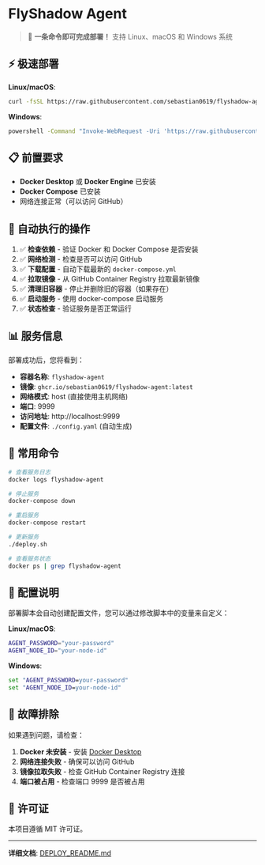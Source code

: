 # FlyShadow Agent

> 🚀 **一条命令即可完成部署！** 支持 Linux、macOS 和 Windows 系统

## ⚡ 极速部署

**Linux/macOS**: 
```bash
curl -fsSL https://raw.githubusercontent.com/sebastian0619/flyshadow-agent/main/deploy.sh | bash
```

**Windows**: 
```cmd
powershell -Command "Invoke-WebRequest -Uri 'https://raw.githubusercontent.com/sebastian0619/flyshadow-agent/main/deploy.bat' -OutFile 'deploy.bat'" && deploy.bat
```

## 📋 前置要求

- **Docker Desktop** 或 **Docker Engine** 已安装
- **Docker Compose** 已安装
- 网络连接正常（可以访问 GitHub）

## 🔧 自动执行的操作

1. ✅ **检查依赖** - 验证 Docker 和 Docker Compose 是否安装
2. ✅ **网络检测** - 检查是否可以访问 GitHub
3. ✅ **下载配置** - 自动下载最新的 `docker-compose.yml`
4. ✅ **拉取镜像** - 从 GitHub Container Registry 拉取最新镜像
5. ✅ **清理旧容器** - 停止并删除旧的容器（如果存在）
6. ✅ **启动服务** - 使用 docker-compose 启动服务
7. ✅ **状态检查** - 验证服务是否正常运行

## 📊 服务信息

部署成功后，您将看到：

- **容器名称**: `flyshadow-agent`
- **镜像**: `ghcr.io/sebastian0619/flyshadow-agent:latest`
- **网络模式**: host (直接使用主机网络)
- **端口**: 9999
- **访问地址**: http://localhost:9999
- **配置文件**: `./config.yaml` (自动生成)

## 🔧 常用命令

```bash
# 查看服务日志
docker logs flyshadow-agent

# 停止服务
docker-compose down

# 重启服务
docker-compose restart

# 更新服务
./deploy.sh

# 查看服务状态
docker ps | grep flyshadow-agent
```

## 📝 配置说明

部署脚本会自动创建配置文件，您可以通过修改脚本中的变量来自定义：

**Linux/macOS**:
```bash
AGENT_PASSWORD="your-password"
AGENT_NODE_ID="your-node-id"
```

**Windows**:
```cmd
set "AGENT_PASSWORD=your-password"
set "AGENT_NODE_ID=your-node-id"
```

## 🐛 故障排除

如果遇到问题，请检查：

1. **Docker 未安装** - 安装 [Docker Desktop](https://www.docker.com/products/docker-desktop/)
2. **网络连接失败** - 确保可以访问 GitHub
3. **镜像拉取失败** - 检查 GitHub Container Registry 连接
4. **端口被占用** - 检查端口 9999 是否被占用

## 📄 许可证

本项目遵循 MIT 许可证。

---

**详细文档**: [DEPLOY_README.md](DEPLOY_README.md) 